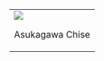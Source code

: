 <!DOCTYPE html>
<html lang="en">
<head>
    <meta charset="UTF-8">
    <meta http-equiv="X-UA-Compatible" content="IE=edge">
    <meta name="viewport" content="width=device-width, initial-scale=1.0">
    <title>breugh</title>
</head>
<body>
    <table>
        <tr>
            <td style="border-left-color: aqua; border-width: 5px">
                <img src="/Images/azur_lane_chise_asukagawa_by_private_gallade_devgpli-fullview.jpg">
                <p>Asukagawa Chise</p>
            </td>
        </tr>
    </table>
</body>
</html>

